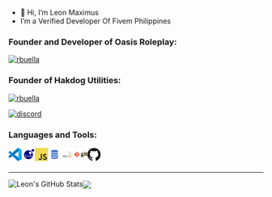 - 👋 Hi, I’m Leon Maximus 
- I’m a Verified Developer Of Fivem Philippines 

### Founder and Developer of Oasis Roleplay:
[![rbuella](https://cdn.discordapp.com/attachments/924836260097454092/1019976841307639828/OASIS_ROUND_FULL_1.png?width=382&height=382)][github]

### Founder of Hakdog Utilities:
[![rbuella](https://cdn.discordapp.com/attachments/924836260097454092/1019976361118552125/Hakdog.png?width=382&height=382)][DevelopmentTeam]

[![discord](https://cdn.discordapp.com/attachments/924836260097454092/1019971228460662785/Screenshot_2251.png)][discord]


### Languages and Tools:

[<img align="left" alt="Visual Studio Code" width="26px" src="https://raw.githubusercontent.com/github/explore/80688e429a7d4ef2fca1e82350fe8e3517d3494d/topics/visual-studio-code/visual-studio-code.png" />][repos]
[<img align="left" alt="Lua" width="26px" src="https://raw.githubusercontent.com/github/explore/80688e429a7d4ef2fca1e82350fe8e3517d3494d/topics/lua/lua.png" />][repos]
[<img align="left" alt="JavaScript" width="26px" src="https://raw.githubusercontent.com/github/explore/80688e429a7d4ef2fca1e82350fe8e3517d3494d/topics/javascript/javascript.png" />][repos]
[<img align="left" alt="SQL" width="26px" src="https://raw.githubusercontent.com/github/explore/80688e429a7d4ef2fca1e82350fe8e3517d3494d/topics/sql/sql.png" />][repos]
[<img align="left" alt="MySQL" width="26px" src="https://raw.githubusercontent.com/github/explore/80688e429a7d4ef2fca1e82350fe8e3517d3494d/topics/mysql/mysql.png" />][repos]
[<img align="left" alt="Git" width="26px" src="https://raw.githubusercontent.com/github/explore/80688e429a7d4ef2fca1e82350fe8e3517d3494d/topics/git/git.png" />][repos]
[<img align="left" alt="GitHub" width="26px" src="https://raw.githubusercontent.com/github/explore/78df643247d429f6cc873026c0622819ad797942/topics/github/github.png" />][repos]

<br />
<br />

---


<img align="left" alt="Leon's GitHub Stats" src="https://github-readme-stats.vercel.app/api?username=rbuella&show_icons=true&theme=buefy&locale=en&title_color=4183c4ff&icon_color=4183c4&text_color=4183c4" />

<img align="center" src="https://github-readme-stats.vercel.app/api/top-langs/?username=rbuella&layout=compact&theme=dracula&hide_border=true" />

[DevelopmentTeam]: https://discord.gg/2CKYaSYShC
[discord]: https://discordapp.com/users/742053453500645427
[repos]: https://github.com/rbuella?tab=repositories
[github]: https://github.com/rbuella


